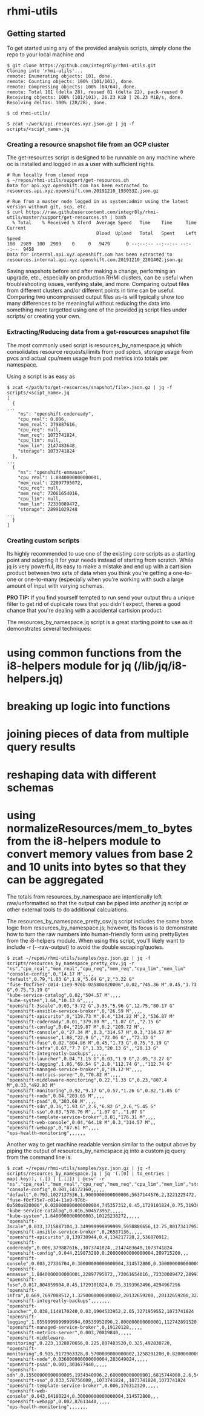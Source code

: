 # rhmi-utils

## Getting started

To get started using any of the provided analysis scripts, simply clone the repo to your local machine and 
```
$ git clone https://github.com/integr8ly/rhmi-utils.git
Cloning into 'rhmi-utils'...
remote: Enumerating objects: 101, done.
remote: Counting objects: 100% (101/101), done.
remote: Compressing objects: 100% (64/64), done.
remote: Total 101 (delta 28), reused 81 (delta 22), pack-reused 0
Receiving objects: 100% (101/101), 26.23 KiB | 26.23 MiB/s, done.
Resolving deltas: 100% (28/28), done.

$ cd rhmi-utils/

$ zcat ~/work/api.resources.xyz.json.gz | jq -f scripts/<scipt_name>.jq
```

### Creating a resource snapshot file from an OCP cluster

The get-resources script is designed to be runnable on any machine where oc is installed and logged in as a user with sufficient rights.

```
# Run locally from cloned repo
$ ~/repos/rhmi-utils/support/get-resources.sh 
Data for api.xyz.openshift.com has been extracted to resources.api.xyz.openshift.com.20191210_193053Z.json.gz

# Run from a master node logged in as system:admin using the latest version without git, scp, etc.
$ curl https://raw.githubusercontent.com/integr8ly/rhmi-utils/master/support/get-resources.sh | bash
  % Total    % Received % Xferd  Average Speed   Time    Time     Time  Current
                                 Dload  Upload   Total   Spent    Left  Speed
100  2989  100  2989    0     0   9479      0 --:--:-- --:--:-- --:--:--  9458
Data for internal.api.xyz.openshift.com has been extracted to resources.internal.api.xyz.openshift.com.20191210_220140Z.json.gz
```
Saving snapshots before and after making a change, performing an upgrade, etc., especially on production RHMI clusters, can be useful when troubleshooting issues, verifying state, and more.  Comparing output files from different clusters and/or different points in time can be useful.  Comparing two uncompressed output files as-is will typically show too many differences to be meaningful without reducing the data into something more targetted using one of the provided jq script files under scripts/ or creating your own.

### Extracting/Reducing data from a get-resources snapshot file
The most commonly used script is resources_by_namespace.jq which consolidates resource requests/limits from pod specs, storage usage from pvcs and actual cpu/mem usage from pod metrics into totals per namespace.

Using a script is as easy as 
```
$ zcat </path/to/get-resources/snapshot/file>.json.gz | jq -f scripts/<scipt_name>.jq
[
  {
...
    "ns": "openshift-codeready",
    "cpu_real": 0.006,
    "mem_real": 379887616,
    "cpu_req": null,
    "mem_req": 1073741824,
    "cpu_lim": null,
    "mem_lim": 2147483648,
    "storage": 1073741824
  },
...
  {
    "ns": "openshift-enmasse",
    "cpu_real": 1.8840000000000001,
    "mem_real": 22897795072,
    "cpu_req": null,
    "mem_req": 72061654016,
    "cpu_lim": null,
    "mem_lim": 72330089472,
    "storage": 28991029248
...
  }
]
```

### Creating custom scripts
Its highly recommended to use one of the existing core scripts as a starting point and adapting it for your needs instead of starting from scratch.  While jq is very powerful, its easy to make a mistake and end up with a cartision product between two sets of data when you think you're getting a one-to-one or one-to-many (especially when you're working with such a large amount of input with varying schemas.

**PRO TIP:** If you find yourself tempted to run send your output thru a unique filter to get rid of duplicate rows that you didn't expect, theres a good chance that you're dealing with a accidental cartision product.

The resources_by_namespace.jq script is a great starting point to use as it demonstrates several techniques:
# using common functions from the i8-helpers module for jq (/lib/jq/i8-helpers.jq)
# breaking up logic into functions
# joining pieces of data from multiple query results
# reshaping data with different schemas
# using normalizeResources/mem_to_bytes from the i8-helpers module to convert memory values from base 2 and 10 units into bytes so that they can be aggregated
The totals from resources_by_namespace are intentionally left raw/unformatted so that the output can be piped into another jq script or other external tools to do additional calculations.

The resources_by_namespace_pretty_csv.jq script includes the same base logic from resources_by_namespace.js; however, its focus is to demonstrate how to turn the raw numbers into human-friendly  form using prettyBytes from the i8-helpers module.  When using this script, you'll likely want to include -r (--raw-output) to avoid the double escaping/quotes.
```
$ zcat ~/repos/rhmi-utils/samples/xyz.json.gz | jq -f scripts/resources_by_namespace_pretty_csv.jq -r
"ns","cpu_real","mem_real","cpu_req","mem_req","cpu_lim","mem_lim"
"console-config",0,"14.17 M",,,,
"default",0.79,"1.03 G",1.9,"5.64 G",2,"3.22 G"
"fuse-f0cf75e7-c014-11e9-976b-0a580a820006",0.02,"745.36 M",0.45,"1.73 G",0.75,"3.19 G"
"kube-service-catalog",0.02,"504.57 M",,,,
"kube-system",1.64,"10.13 G",,,,
"openshift-3scale",0.03,"3.72 G",3.35,"5.96 G",12.75,"80.17 G"
"openshift-ansible-service-broker",0,"26.59 M",,,,
"openshift-apicurito",0,"139.73 M",0.4,"134.22 M",2,"536.87 M"
"openshift-codeready",0.01,"379.89 M",,"1.07 G",,"2.15 G"
"openshift-config",0.04,"219.87 M",0.2,"209.72 M",,
"openshift-console",0,"27.34 M",0.3,"314.57 M",0.3,"314.57 M"
"openshift-enmasse",1.88,"22.9 G",,"72.06 G",,"72.33 G"
"openshift-fuse",0.02,"804.86 M",0.45,"1.73 G",0.75,"3.19 G"
"openshift-infra",0.67,"7.7 G",1.33,"20.13 G",,"20.13 G"
"openshift-integreatly-backups",,,,,,
"openshift-launcher",0.04,"1.15 G",0.03,"1.9 G",2.05,"3.27 G"
"openshift-logging",1.86,"69.54 G",2.8,"112.74 G",,"112.74 G"
"openshift-managed-service-broker",0,"19.12 M",,,,
"openshift-metrics-server",0,"70.82 M",,,,
"openshift-middleware-monitoring",0.22,"1.33 G",0.23,"807.4 M",0.33,"492.83 M"
"openshift-monitoring",0.92,"9.17 G",0.57,"1.26 G",0.82,"1.05 G"
"openshift-node",0.04,"203.65 M",,,,
"openshift-psad",0,"303.68 M",,,,
"openshift-sdn",0.16,"1.93 G",2.6,"6.82 G",2.6,"5.45 G"
"openshift-sso",0.03,"578.76 M",,"1.07 G",,"1.07 G"
"openshift-template-service-broker",0.01,"176.31 M",,,,
"openshift-web-console",0.04,"64.18 M",0.3,"314.57 M",,
"openshift-webapp",0,"87.61 M",,,,
"ops-health-monitoring",,,,,,
```

Another way to get machine readable version similar to the output above by piping the output of resources_by_namespace.jq into a custom jq query from the command line is:
```
$ zcat ~/repos/rhmi-utils/samples/xyz.json.gz | jq -f scripts/resources_by_namespace.jq | jq '(.[0] | to_entries | map(.key)), (.[] | [.[]]) | @csv' -r
"ns","cpu_real","mem_real","cpu_req","mem_req","cpu_lim","mem_lim","storage"
"console-config",0.001,14172160,,,,,
"default",0.793,1027137536,1.9000000000000006,5637144576,2,3221225472,
"fuse-f0cf75e7-c014-11e9-976b-0a580a820006",0.020000000000000004,745357312,0.45,1729101824,0.75,3193962496,4294967296
"kube-service-catalog",0.016,504573952,,,,,
"kube-system",1.6400000000000003,10125238272,,,,,
"openshift-3scale",0.033,3715887104,3.349999999999999,5958886656,12.75,80173437952,3221225472
"openshift-ansible-service-broker",0,26587136,,,,,
"openshift-apicurito",0,139730944,0.4,134217728,2,536870912,
"openshift-codeready",0.006,379887616,,1073741824,,2147483648,1073741824
"openshift-config",0.044,219873280,0.20000000000000004,209715200,,,
"openshift-console",0.003,27336704,0.30000000000000004,314572800,0.30000000000000004,314572800,
"openshift-enmasse",1.8840000000000001,22897795072,,72061654016,,72330089472,28991029248
"openshift-fuse",0.017,804859904,0.45,1729101824,0.75,3193962496,4294967296
"openshift-infra",0.669,7697088512,1.3250000000000002,20132659200,,20132659200,322122547200
"openshift-integreatly-backups",,,,,,,
"openshift-launcher",0.038,1148170240,0.03,1904533952,2.05,3271959552,1073741824
"openshift-logging",1.8559999999999994,69535952896,2.800000000000001,112742891520,,112742891520,1610612736000
"openshift-managed-service-broker",0,19120128,,,,,
"openshift-metrics-server",0.003,70819840,,,,,
"openshift-middleware-monitoring",0.223,1328070656,0.225,807403520,0.325,492830720,
"openshift-monitoring",0.915,9172963328,0.5700000000000002,1258291200,0.8200000000000004,1048576000,
"openshift-node",0.036000000000000004,203649024,,,,,
"openshift-psad",0.001,303677440,,,,,
"openshift-sdn",0.15500000000000005,1934340096,2.600000000000001,6815744000,2.6,5452595200,
"openshift-sso",0.033,578756608,,1073741824,,1073741824,1073741824
"openshift-template-service-broker",0.006,176312320,,,,,
"openshift-web-console",0.043,64180224,0.30000000000000004,314572800,,,
"openshift-webapp",0.002,87613440,,,,,
"ops-health-monitoring",,,,,,,
```

